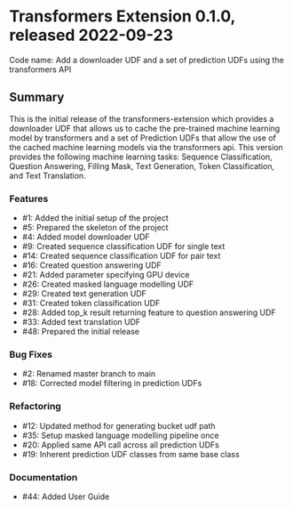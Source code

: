 # Transformers Extension 0.1.0, released 2022-09-23

Code name: Add a downloader UDF and a set of prediction UDFs using the transformers API


## Summary
This is the initial release of the transformers-extension which provides a 
downloader UDF that allows us to cache the pre-trained machine learning model 
by transformers and a set of Prediction UDFs that allow the use of the cached 
machine learning models via the transformers api. This version provides the 
following machine learning tasks: Sequence Classification, Question Answering, 
Filling Mask, Text Generation, Token Classification, and Text Translation.

### Features

  - #1: Added the initial setup of the project
  - #5: Prepared the skeleton of the project
  - #4: Added model downloader UDF 
  - #9: Created sequence classification UDF for single text
  - #14: Created sequence classification UDF for pair text
  - #16: Created question answering UDF
  - #21: Added parameter specifying GPU device
  - #26: Created masked language modelling UDF
  - #29: Created text generation UDF
  - #31: Created token classification UDF
  - #28: Added top_k result returning feature to question answering UDF
  - #33: Added text translation UDF
  - #48: Prepared the initial release
  
### Bug Fixes

  - #2: Renamed master branch to main
  - #18: Corrected model filtering in prediction UDFs

### Refactoring

 - #12: Updated method for generating bucket udf path
 - #35: Setup masked language modelling pipeline once
 - #20: Applied same API call across all prediction UDFs
 - #19: Inherent prediction UDF classes from same base class

### Documentation

 - #44: Added User Guide

  